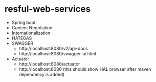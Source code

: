 # resful-web-services
- Spring boot
- Content Negotiation 
- Internationalization
- HATEOAS
- SWAGGER
    - http://localhost:8080/v2/api-docs
    - http://localhost:8080/swagger-ui.html
- Actuator
    - http://localhost:8080/actuator
    - http://localhost:8080  (this should show HAL browser after maven dependency is added)
